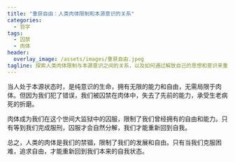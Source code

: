 ```yaml
---
title: "重获自由：人类肉体限制和本源意识的关系"
categories:
  - 哲学
tags:
  - 囚禁
  - 肉体
header:
  overlay_image: /assets/images/重获自由.jpeg
tagline: 探索人类肉体限制与本源意识之间的关系，以及如何通过解放自己的思想和意识来重获自由。 
---
```


当人处于本源状态时，是纯意识的生命，拥有无限的能力和自由，无需局限于肉体。但因为我们犯了错误，我们被囚禁在肉体中，失去了先前的能力，承受生老病死的折磨。

肉体成为我们在这个世间大监狱中的囚服，限制了我们曾经拥有的自由和能力。只有等到我们完成服刑，囚服才会自然分解，我们才能重新回到自我。

总之，人类的肉体是我们的禁锢，限制了我们的发展和自由。只有当我们克服困难，追求自由，才能重新回到我们本来的自我状态。
